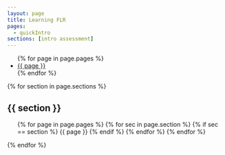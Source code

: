 ```yaml
---
layout: page
title: Learning FLR
pages:
  - quickIntro
sections: [intro assessment]
---
```


<ul>
	{% for page in page.pages %}
    <li>
      <a href="{{ page }}/{{ page }}.html">{{ page }}</a>
    </li>
  {% endfor %}
</ul>


{% for section in page.sections %}
<h2>{{ section }}</h2>
	<ul>
		{% for page in page.pages %}
			{% for sec in page.section %}
				{% if sec == section %}
				{{ page }}
				{% endif %}   <!-- cat-match-p -->
			{% endfor %}  <!-- page-category -->
			{% endfor %} <!-- page -->
	</ul>
{% endfor %}
